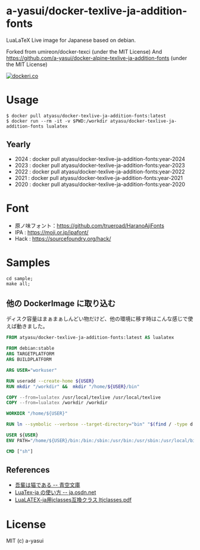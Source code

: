 # a-yasui/docker-texlive-ja-addition-fonts

LuaLaTeX Live image for Japanese based on debian.

Forked from umireon/docker-texci (under the MIT License) And https://github.com/a-yasui/docker-alpine-texlive-ja-addition-fonts (under the MIT License)

[![dockeri.co](https://dockeri.co/image/atyasu/docker-texlive-ja-addition-fonts)](https://hub.docker.com/r/atyasu/docker-texlive-ja-addition-fonts)




# Usage

```shell
$ docker pull atyasu/docker-texlive-ja-addition-fonts:latest
$ docker run --rm -it -v $PWD:/workdir atyasu/docker-texlive-ja-addition-fonts lualatex
```

## Yearly

- 2024 : docker pull atyasu/docker-texlive-ja-addition-fonts:year-2024
- 2023 : docker pull atyasu/docker-texlive-ja-addition-fonts:year-2023
- 2022 : docker pull atyasu/docker-texlive-ja-addition-fonts:year-2022
- 2021 : docker pull atyasu/docker-texlive-ja-addition-fonts:year-2021
- 2020 : docker pull atyasu/docker-texlive-ja-addition-fonts:year-2020

# Font

- 原ノ味フォント：https://github.com/trueroad/HaranoAjiFonts
- IPA : https://moji.or.jp/ipafont/
- Hack : https://sourcefoundry.org/hack/

# Samples

```
cd sample;
make all;
```

## 他の DockerImage に取り込む

ディスク容量はまぁまぁしんどい物だけど、他の環境に移す時はこんな感じで使えば動きました。

```Dockerfile
FROM atyasu/docker-texlive-ja-addition-fonts:latest AS lualatex

FROM debian:stable
ARG TARGETPLATFORM
ARG BUILDPLATFORM

ARG USER="workuser"

RUN useradd --create-home ${USER}
RUN mkdir "/workdir" &&  mkdir "/home/${USER}/bin"

COPY --from=lualatex /usr/local/texlive /usr/local/texlive
COPY --from=lualatex /workdir /workdir

WORKDIR "/home/${USER}"

RUN ln --symbolic --verbose --target-directory="bin" "$(find / -type d -regextype grep -regex '.*/texlive/[0-9]\{4\}/bin/.*' -print -quit)/"*

USER ${USER}
ENV PATH="/home/${USER}/bin:/bin:/sbin:/usr/bin:/usr/sbin:/usr/local/bin:/usr/local/sbin"

CMD ["sh"]
```


## References

- [吾輩は猫である -- 青空文庫](https://www.aozora.gr.jp/cards/000148/files/789_14547.html)
- [LuaTex-ja の使い方 -- ja.osdn.net](https://ja.osdn.net/projects/luatex-ja/wiki/LuaTeX-ja%E3%81%AE%E4%BD%BF%E3%81%84%E6%96%B9)
- [LuaLATEX-ja用jclasses互換クラス ltjclasses.pdf](http://mirrors.ibiblio.org/CTAN/macros/luatex/generic/luatexja/doc/ltjclasses.pdf)

# License

MIT (c) a-yasui
